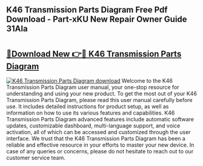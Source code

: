## K46 Transmission Parts Diagram Free Pdf Download - Part-xKU New Repair Owner Guide 31Ala

# <h2><a href="http://dfm9in7.blite.top/?on=K46+Transmission+Parts+Diagram">🔗Download New 👉🔴 K46 Transmission Parts Diagram</a></h2>

[![K46 Transmission Parts Diagram download](https://i.imgur.com/lujVjoI.png)](http://dfm9in7.blite.top/?on=K46+Transmission+Parts+Diagram)
Welcome to the K46 Transmission Parts Diagram user manual, your one-stop resource for understanding and using your new product. To get the most out of your K46 Transmission Parts Diagram, please read this user manual carefully before use. It includes detailed instructions for product setup, as well as information on how to use its various features and capabilities. K46 Transmission Parts Diagram advanced features include automatic software updates, customizable dashboard, multi-language support, and voice activation, all of which can be accessed and customized through the user interface. We trust that the K46 Transmission Parts Diagram has been a reliable and effective resource in your efforts to master your new device. In case of any queries or concerns, please do not hesitate to reach out to our customer service team.
